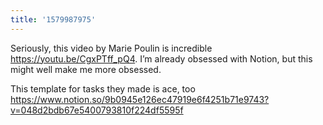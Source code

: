 ```yaml
---
title: '1579987975'
---
```

Seriously, this video by Marie Poulin is incredible <https://youtu.be/CgxPTff_pQ4>. I’m already obsessed with Notion, but this might well make me more obsessed.

This template for tasks they made is ace, too <https://www.notion.so/9b0945e126ec47919e6f4251b71e9743?v=048d2bdb67e5400793810f224df5595f>
